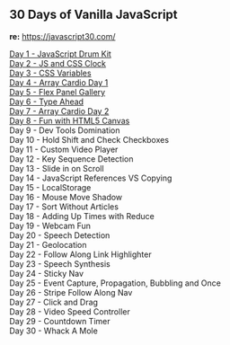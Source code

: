 ## 30 Days of Vanilla JavaScript

**re:** https://javascript30.com/<br />

[Day 1 - JavaScript Drum Kit](http://wattmalsh.com/30/1)<br />
[Day 2 - JS and CSS Clock](http://wattmalsh.com/30/2)<br />
[Day 3 - CSS Variables](http://wattmalsh.com/30/3)<br />
[Day 4 - Array Cardio Day 1](http://wattmalsh.com/30/4)<br />
[Day 5 - Flex Panel Gallery](http://wattmalsh.com/30/5)<br />
[Day 6 - Type Ahead](http://wattmalsh.com/30/6)<br />
[Day 7 - Array Cardio Day 2](http://wattmalsh.com/30/7)<br />
[Day 8 - Fun with HTML5 Canvas](http://wattmalsh.com/30/8)<br />
Day 9 - Dev Tools Domination<br />
Day 10 - Hold Shift and Check Checkboxes<br />
Day 11 - Custom Video Player<br />
Day 12 - Key Sequence Detection<br />
Day 13 - Slide in on Scroll<br />
Day 14 - JavaScript References VS Copying<br />
Day 15 - LocalStorage<br />
Day 16 - Mouse Move Shadow<br />
Day 17 - Sort Without Articles<br />
Day 18 - Adding Up Times with Reduce<br />
Day 19 - Webcam Fun<br />
Day 20 - Speech Detection<br />
Day 21 - Geolocation<br />
Day 22 - Follow Along Link Highlighter<br />
Day 23 - Speech Synthesis<br />
Day 24 - Sticky Nav<br />
Day 25 - Event Capture, Propagation, Bubbling and Once<br />
Day 26 - Stripe Follow Along Nav<br />
Day 27 - Click and Drag<br />
Day 28 - Video Speed Controller<br />
Day 29 - Countdown Timer<br />
Day 30 - Whack A Mole<br />
